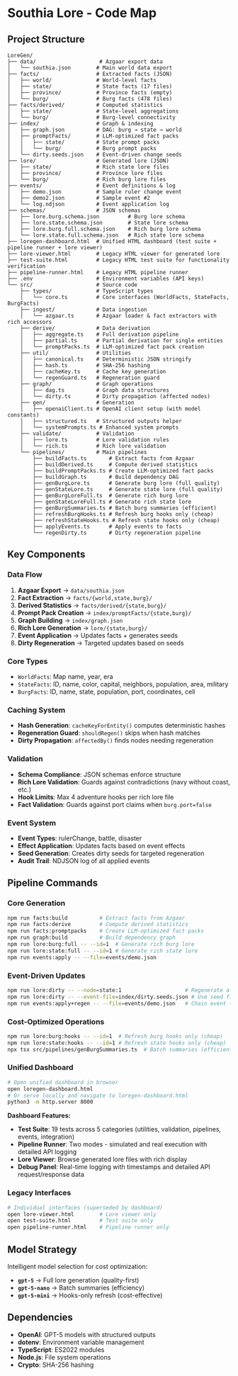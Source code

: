 # Southia Lore - Code Map

## Project Structure

```
LoreGen/
├── data/                    # Azgaar export data
│   └── southia.json        # Main world data export
├── facts/                  # Extracted facts (JSON)
│   ├── world/              # World-level facts
│   ├── state/              # State facts (17 files)
│   ├── province/           # Province facts (empty)
│   └── burg/               # Burg facts (478 files)
├── facts/derived/          # Computed statistics
│   ├── state/              # State-level aggregations
│   └── burg/               # Burg-level connectivity
├── index/                  # Graph & indexing
│   ├── graph.json          # DAG: burg → state → world
│   ├── promptFacts/        # LLM-optimized fact packs
│   │   ├── state/          # State prompt packs
│   │   └── burg/           # Burg prompt packs
│   └── dirty.seeds.json    # Event-driven change seeds
├── lore/                   # Generated lore (JSON)
│   ├── state/              # Rich state lore files
│   ├── province/           # Province lore files
│   └── burg/               # Rich burg lore files
├── events/                 # Event definitions & log
│   ├── demo.json           # Sample ruler change event
│   ├── demo2.json          # Sample event #2
│   └── log.ndjson          # Event application log
├── schemas/                # JSON schemas
│   ├── lore.burg.schema.json         # Burg lore schema
│   ├── lore.state.schema.json        # State lore schema
│   ├── lore.burg.full.schema.json    # Rich burg lore schema
│   └── lore.state.full.schema.json   # Rich state lore schema
├── loregen-dashboard.html  # Unified HTML dashboard (test suite + pipeline runner + lore viewer)
├── lore-viewer.html        # Legacy HTML viewer for generated lore
├── test-suite.html         # Legacy HTML test suite for functionality verification
├── pipeline-runner.html    # Legacy HTML pipeline runner
├── .env                    # Environment variables (API keys)
└── src/                    # Source code
    ├── types/              # TypeScript types
    │   └── core.ts         # Core interfaces (WorldFacts, StateFacts, BurgFacts)
    ├── ingest/             # Data ingestion
    │   └── azgaar.ts       # Azgaar loader & fact extractors with rich accessors
    ├── derive/             # Data derivation
    │   ├── aggregate.ts    # Full derivation pipeline
    │   ├── partial.ts      # Partial derivation for single entities
    │   └── promptPacks.ts  # LLM-optimized fact pack creation
    ├── util/               # Utilities
    │   ├── canonical.ts    # Deterministic JSON stringify
    │   ├── hash.ts         # SHA-256 hashing
    │   ├── cacheKey.ts     # Cache key generation
    │   └── regenGuard.ts   # Regeneration guard
    ├── graph/              # Graph operations
    │   ├── dag.ts          # Graph data structures
    │   └── dirty.ts        # Dirty propagation (affected nodes)
    ├── gen/                # Generation
    │   ├── openaiClient.ts # OpenAI client setup (with model constants)
    │   ├── structured.ts   # Structured outputs helper
    │   └── systemPrompts.ts # Enhanced system prompts
    ├── validate/           # Validation
    │   ├── lore.ts         # Lore validation rules
    │   └── rich.ts         # Rich lore validation
    └── pipelines/          # Main pipelines
        ├── buildFacts.ts       # Extract facts from Azgaar
        ├── buildDerived.ts     # Compute derived statistics
        ├── buildPromptPacks.ts # Create LLM-optimized fact packs
        ├── buildGraph.ts       # Build dependency DAG
        ├── genBurgLore.ts      # Generate burg lore (full quality)
        ├── genStateLore.ts     # Generate state lore (full quality)
        ├── genBurgLoreFull.ts  # Generate rich burg lore
        ├── genStateLoreFull.ts # Generate rich state lore
        ├── genBurgSummaries.ts # Batch burg summaries (efficient)
        ├── refreshBurgHooks.ts # Refresh burg hooks only (cheap)
        ├── refreshStateHooks.ts # Refresh state hooks only (cheap)
        ├── applyEvents.ts      # Apply events to facts
        └── regenDirty.ts       # Dirty regeneration pipeline
```

## Key Components

### Data Flow
1. **Azgaar Export** → `data/southia.json`
2. **Fact Extraction** → `facts/{world,state,burg}/`
3. **Derived Statistics** → `facts/derived/{state,burg}/`
4. **Prompt Pack Creation** → `index/promptFacts/{state,burg}/`
5. **Graph Building** → `index/graph.json`
6. **Rich Lore Generation** → `lore/{state,burg}/`
7. **Event Application** → Updates facts + generates seeds
8. **Dirty Regeneration** → Targeted updates based on seeds

### Core Types
- `WorldFacts`: Map name, year, era
- `StateFacts`: ID, name, color, capital, neighbors, population, area, military
- `BurgFacts`: ID, name, state, population, port, coordinates, cell

### Caching System
- **Hash Generation**: `cacheKeyForEntity()` computes deterministic hashes
- **Regeneration Guard**: `shouldRegen()` skips when hash matches
- **Dirty Propagation**: `affectedBy()` finds nodes needing regeneration

### Validation
- **Schema Compliance**: JSON schemas enforce structure
- **Rich Lore Validation**: Guards against contradictions (navy without coast, etc.)
- **Hook Limits**: Max 4 adventure hooks per rich lore file
- **Fact Validation**: Guards against port claims when `burg.port=false`

### Event System
- **Event Types**: rulerChange, battle, disaster
- **Effect Application**: Updates facts based on event effects
- **Seed Generation**: Creates dirty seeds for targeted regeneration
- **Audit Trail**: NDJSON log of all applied events

## Pipeline Commands

### Core Generation
```bash
npm run facts:build          # Extract facts from Azgaar
npm run facts:derive         # Compute derived statistics
npm run facts:promptpacks    # Create LLM-optimized fact packs
npm run graph:build          # Build dependency graph
npm run lore:burg:full -- --id=1  # Generate rich burg lore
npm run lore:state:full -- --id=1 # Generate rich state lore
npm run events:apply -- --file=events/demo.json
```

### Event-Driven Updates
```bash
npm run lore:dirty -- --node=state:1                    # Regenerate affected nodes
npm run lore:dirty -- --event-file=index/dirty.seeds.json # Use seed file
npm run events:apply+regen -- --file=events/demo.json   # Chain event + regen
```

### Cost-Optimized Operations
```bash
npm run lore:burg:hooks -- --id=1  # Refresh burg hooks only (cheap)
npm run lore:state:hooks -- --id=1 # Refresh state hooks only (cheap)
npx tsx src/pipelines/genBurgSummaries.ts  # Batch summaries (efficient)
```

### Unified Dashboard
```bash
# Open unified dashboard in browser
open loregen-dashboard.html
# Or serve locally and navigate to loregen-dashboard.html
python3 -m http.server 8000
```

**Dashboard Features:**
- **Test Suite**: 19 tests across 5 categories (utilities, validation, pipelines, events, integration)
- **Pipeline Runner**: Two modes - simulated and real execution with detailed API logging
- **Lore Viewer**: Browse generated lore files with rich display
- **Debug Panel**: Real-time logging with timestamps and detailed API request/response data

### Legacy Interfaces
```bash
# Individual interfaces (superseded by dashboard)
open lore-viewer.html        # Lore viewer only
open test-suite.html         # Test suite only  
open pipeline-runner.html    # Pipeline runner only
```

## Model Strategy

Intelligent model selection for cost optimization:

- **`gpt-5`** → Full lore generation (quality-first)
- **`gpt-5-nano`** → Batch summaries (efficiency)
- **`gpt-5-mini`** → Hooks-only refresh (cost-effective)

## Dependencies

- **OpenAI**: GPT-5 models with structured outputs
- **dotenv**: Environment variable management
- **TypeScript**: ES2022 modules
- **Node.js**: File system operations
- **Crypto**: SHA-256 hashing
